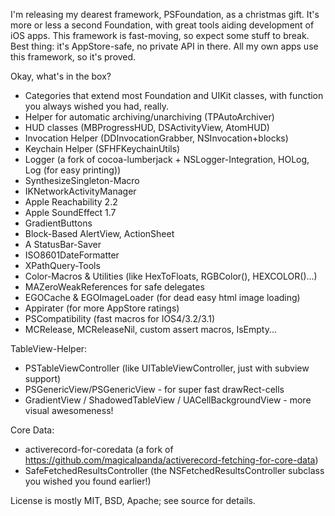I'm releasing my dearest framework, PSFoundation, as a christmas gift. It's more or less a second Foundation, with great tools aiding development of iOS apps. This framework is fast-moving, so expect some stuff to break.
Best thing: it's AppStore-safe, no private API in there. All my own apps use this framework, so it's proved.

Okay, what's in the box?

* Categories that extend most Foundation and UIKit classes, with function you always wished you had, really.
* Helper for automatic archiving/unarchiving (TPAutoArchiver)
* HUD classes (MBProgressHUD, DSActivityView, AtomHUD)
* Invocation Helper (DDInvocationGrabber, NSInvocation+blocks)
* Keychain Helper (SFHFKeychainUtils)
* Logger (a fork of cocoa-lumberjack + NSLogger-Integration, HOLog, Log (for easy printing))
* SynthesizeSingleton-Macro
* IKNetworkActivityManager
* Apple Reachability 2.2
* Apple SoundEffect 1.7
* GradientButtons
* Block-Based AlertView, ActionSheet
* A StatusBar-Saver
* ISO8601DateFormatter
* XPathQuery-Tools
* Color-Macros & Utilities (like HexToFloats, RGBColor(), HEXCOLOR()...)
* MAZeroWeakReferences for safe delegates
* EGOCache & EGOImageLoader (for dead easy html image loading)
* Appirater (for more AppStore ratings)
* PSCompatibility (fast macros for IOS4/3.2/3.1)
* MCRelease, MCReleaseNil, custom assert macros, IsEmpty...

TableView-Helper:

* PSTableViewController (like UITableViewController, just with subview support)
* PSGenericView/PSGenericView - for super fast drawRect-cells
* GradientView / ShadowedTableView / UACellBackgroundView - more visual awesomeness!

Core Data:

* activerecord-for-coredata (a fork of https://github.com/magicalpanda/activerecord-fetching-for-core-data)
* SafeFetchedResultsController (the NSFetchedResultsController subclass you wished you found earlier!)

License is mostly MIT, BSD, Apache; see source for details.

